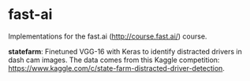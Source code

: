 # fast-ai
Implementations for the fast.ai (http://course.fast.ai/) course.

**statefarm**: Finetuned VGG-16 with Keras to identify distracted drivers in dash cam images. The data comes from this Kaggle competition: https://www.kaggle.com/c/state-farm-distracted-driver-detection.
